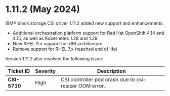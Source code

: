# 1.11.2 (May 2024)

IBM® block storage CSI driver 1.11.2 added new support and enhancements.
- Additional orchestration platform support for Red Hat OpenShift 4.14 and 4.15, as well as Kubernetes 1.28 and 1.29
- New RHEL 9.x support for x86 architecture
- Remove support for RHEL 7.x (reached end of life)

Version 1.11.2 also resolved the following issue:

|Ticket ID|Severity|Description|
|---------|--------|-----------|
|**CSI-5710**|High|CSI controller pod crash due to csi-resizer OOM error.|
